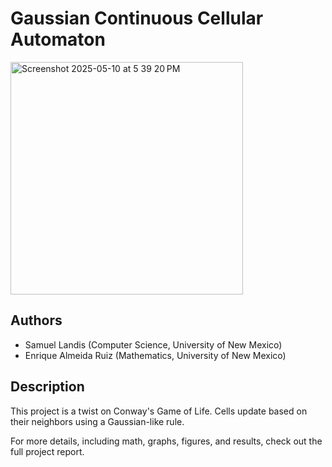 # Gaussian Continuous Cellular Automaton
<img width="372" alt="Screenshot 2025-05-10 at 5 39 20 PM" src="https://github.com/user-attachments/assets/bf1cb42e-f1d5-4484-a87d-6ed07fee598c" />

## Authors
- Samuel Landis (Computer Science, University of New Mexico)
- Enrique Almeida Ruiz (Mathematics, University of New Mexico)

## Description

This project is a twist on Conway's Game of Life. Cells update based on their neighbors using a Gaussian-like rule.

For more details, including math, graphs, figures, and results, check out the full project report.
